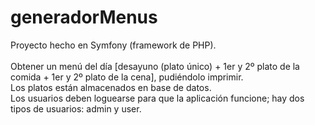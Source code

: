 # generadorMenus
Proyecto hecho en Symfony (framework de PHP).<br><br>
Obtener un menú del día [desayuno (plato único) + 1er y 2º plato de la comida + 1er y 2º plato de la cena], pudiéndolo imprimir.<br>
Los platos están almacenados en base de datos.<br>
Los usuarios deben loguearse para que la aplicación funcione; hay dos tipos de usuarios: admin y user.
